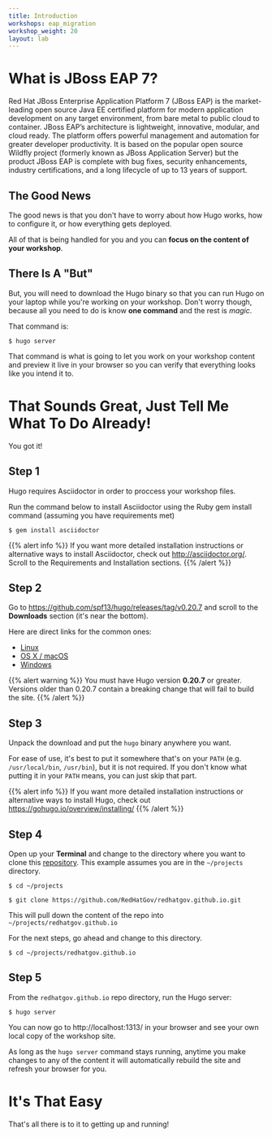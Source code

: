 ```yaml
---
title: Introduction
workshops: eap_migration
workshop_weight: 20
layout: lab
---
```


# What is JBoss EAP 7?

Red Hat JBoss Enterprise Application Platform 7 (JBoss EAP) is the market-leading open source Java EE certified platform for modern application development on any target environment, from bare metal to public cloud to container. JBoss EAP’s architecture is lightweight, innovative, modular, and cloud ready. The platform offers powerful management and automation for greater developer productivity. It is based on the popular open source Wildfly project (formerly known as
JBoss Application Server) but the product JBoss EAP is complete with bug fixes, security enhancements, industry certifications, and a long lifecycle of up to 13 years of support.

## The Good News

The good news is that you don't have to worry about how Hugo works, how to
configure it, or how everything gets deployed.

All of that is being handled for you and you can **focus on the content of your
workshop**.

## There Is A "But"

But, you will need to download the Hugo binary so that you can run Hugo on your
laptop while you're working on your workshop. Don't worry though, because all
you need to do is know **one command** and the rest is _magic_.

That command is:

```
$ hugo server
```

That command is what is going to let you work on your workshop content and
preview it live in your browser so you can verify that everything looks like
you intend it to.

# That Sounds Great, Just Tell Me What To Do Already!

You got it!

## Step 1

Hugo requires Asciidoctor in order to proccess your workshop files.

Run the command below to install Asciidoctor using the Ruby gem install command (assuming you have requirements met)

```
$ gem install asciidoctor
```

{{% alert info %}}
If you want more detailed installation instructions or alternative ways to
install Asciidoctor, check out http://asciidoctor.org/. Scroll to the Requirements and Installation sections.
{{% /alert %}}

## Step 2

Go to https://github.com/spf13/hugo/releases/tag/v0.20.7 and scroll to the
**Downloads** section (it's near the bottom).

Here are direct links for the common ones:

- [Linux][hugo_download_linux64]
- [OS X / macOS][hugo_download_macos64]
- [Windows][hugo_download_windows64]

{{% alert warning %}}
You must have Hugo version **0.20.7** or greater. Versions older than 0.20.7
contain a breaking change that will fail to build the site.
{{% /alert %}}

## Step 3

Unpack the download and put the `hugo` binary anywhere you want.

For ease of use, it's best to put it somewhere that's on your `PATH`
(e.g. `/usr/local/bin`, `/usr/bin`), but it is not required. If you don't know
what putting it in your `PATH` means, you can just skip that part.

{{% alert info %}}
If you want more detailed installation instructions or alternative ways to
install Hugo, check out https://gohugo.io/overview/installing/
{{% /alert %}}

## Step 4

Open up your **Terminal** and change to the directory where you want to clone
this [repository][main_repo]. This example assumes you are in the
`~/projects` directory.

```
$ cd ~/projects

$ git clone https://github.com/RedHatGov/redhatgov.github.io.git
```

This will pull down the content of the repo into `~/projects/redhatgov.github.io`

For the next steps, go ahead and change to this directory.

```
$ cd ~/projects/redhatgov.github.io
```

## Step 5

From the `redhatgov.github.io` repo directory, run the Hugo server:

```
$ hugo server
```

You can now go to http://localhost:1313/ in your browser and see your own
local copy of the workshop site.

As long as the `hugo server` command stays running, anytime you make changes
to any of the content it will automatically rebuild the site and refresh your
browser for you.

# It's That Easy

That's all there is to it to getting up and running!

[hugo_download_linux64]: https://github.com/spf13/hugo/releases/download/v0.20.7/hugo_0.20.7_Linux-64bit.tar.gz
[hugo_download_macos64]: https://github.com/spf13/hugo/releases/download/v0.20.7/hugo_0.20.7_macOS-64bit.tar.gz
[hugo_download_windows64]: https://github.com/spf13/hugo/releases/download/v0.20.7/hugo_0.20.7_Windows-64bit.zip
[hugo_install]: https://gohugo.io/overview/installing/
[hugo_intro]: https://gohugo.io/overview/introduction/
[main_repo]: https://github.com/RedHatGov/redhatgov.github.io
